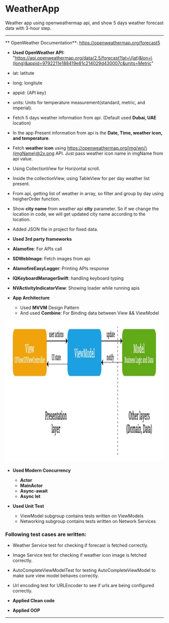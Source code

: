 
# WeatherApp
Weather app using openweathermap api, and show 5 days weather forecast data with 3-hour step.

----------------------
** OpenWeather Documentation**: https://openweathermap.org/forecast5 

- **Used OpenWeather API:** "https://api.openweathermap.org/data/2.5/forecast?lat=\(lat)&lon=\(long)&appid=9792211e188419e81c214029d430007c&units=Metric"

- lat: latitute
- long: longitute
- appid: {API key}
- units: Units for temperature measurement(standard, metric, and imperial).

- Fetch 5 days weather information from api. (Default used **Dubai, UAE** location)

- In the app Present information from api is the **Date, Time, weather icon, and temperature**.

- Fetch **weather icon** using https://openweathermap.org/img/wn/\(imgName)@2x.png API. Just pass weather icon name in imgName from api value.

- Using CollectionView for Horizontal scroll.

- Inside the collectionView, using TableView for per day weather list present.

- From api, getting list of weather in array, so filter and group by day using heigherOrder function.

- Show **city name** from weather api **city** parameter. So if we change the location in code, we will get updated city name according to the location.

- Added JSON file in project for fixed data.

- **Used 3rd party frameworks**
- **Alamofire**: For APIs call
- **SDWebImage**: Fetch images from api
- **AlamofireEasyLogger**: Printing APIs response
- **IQKeyboardManagerSwift**: handling keyboard typing 
- **NVActivityIndicatorView**: Showing loader while running apis 

- **App Architecture**
    - Used **MVVM** Design Pattern
    - And used **Combine**: For Binding data between View && ViewModel
<p>
<img src="./1_vDKyLYW7dmErE00DeBTPxg.webp", height = 450/>
</p>

- **Used Modern Concurrency**
    - **Actor**
    - **MainActor**
    - **Async-await**
    - **Async let**

- **Used Unit Test**
    - ViewModel subgroup contains tests written on ViewModels
    - Networking subgroup contains tests written on Network Services

### Following test cases are written:
- Weather Service test for checking if forecast is fetched correctly.
- Image Service test for checking if weather icon image is fetched correctly.
- AutoCompleteViewModelTest for testing AutoCompleteViewModel to make sure view model behaves correctly.
- Url encoding test for URLEncoder to see if urls are being configured correctly.
- **Applied Clean code**

- **Applied OOP**
--------------------------------------------
